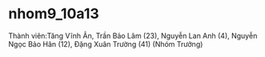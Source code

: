# nhom9_10a13
Thành viên:Tăng Vĩnh Ân, Trần Bảo Lâm (23), Nguyễn Lan Anh (4), Nguyễn Ngọc Bảo Hân (12), Đặng Xuân Trường (41) (Nhóm Trưởng)
